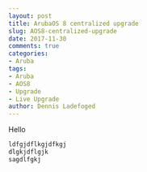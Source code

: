 ```yaml
---
layout: post
title: ArubaOS 8 centralized upgrade
slug: AOS8-centralized-upgrade
date: 2017-11-30
comments: true
categories:
- Aruba
tags:
- Aruba
- AOS8
- Upgrade
- Live Upgrade
author: Dennis Ladefoged
---
```

Hello

```sh
ldfgjdflkgjdfkgj
dlgkjdflgjk
sagdlfgkj
```